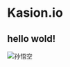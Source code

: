 # Kasion.io
## hello wold!
![孙悟空](https://www.google.com/url?sa=i&url=https%3A%2F%2Fzhuanlan.zhihu.com%2Fp%2F30553056&psig=AOvVaw2XjG2Sp1Ybw-jn7blO_X9z&ust=1610864629536000&source=images&cd=vfe&ved=0CAIQjRxqFwoTCIiE4cTon-4CFQAAAAAdAAAAABAD)
